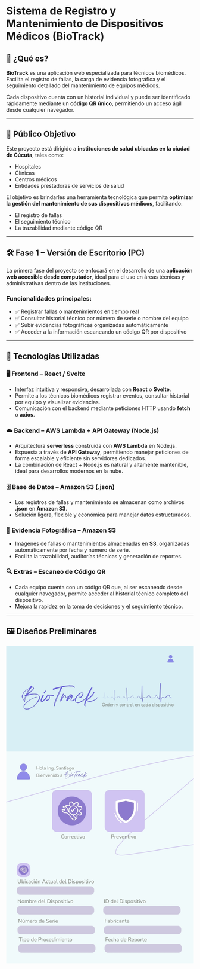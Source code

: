 # Sistema de Registro y Mantenimiento de Dispositivos Médicos (BioTrack)

## 🧠 ¿Qué es?

**BioTrack** es una aplicación web especializada para técnicos biomédicos. Facilita el registro de fallas, la carga de evidencia fotográfica y el seguimiento detallado del mantenimiento de equipos médicos.  

Cada dispositivo cuenta con un historial individual y puede ser identificado rápidamente mediante un **código QR único**, permitiendo un acceso ágil desde cualquier navegador.

---

## 🎯 Público Objetivo

Este proyecto está dirigido a **instituciones de salud ubicadas en la ciudad de Cúcuta**, tales como:

- Hospitales
- Clínicas
- Centros médicos
- Entidades prestadoras de servicios de salud

El objetivo es brindarles una herramienta tecnológica que permita **optimizar la gestión del mantenimiento de sus dispositivos médicos**, facilitando:

- El registro de fallas
- El seguimiento técnico
- La trazabilidad mediante código QR

---

## 🛠️ Fase 1 – Versión de Escritorio (PC)

La primera fase del proyecto se enfocará en el desarrollo de una **aplicación web accesible desde computador**, ideal para el uso en áreas técnicas y administrativas dentro de las instituciones.  

### Funcionalidades principales:

- ✅ Registrar fallas o mantenimientos en tiempo real  
- ✅ Consultar historial técnico por número de serie o nombre del equipo  
- ✅ Subir evidencias fotográficas organizadas automáticamente  
- ✅ Acceder a la información escaneando un código QR por dispositivo  

---

## 🚀 Tecnologías Utilizadas

### 🖥️ Frontend – React / Svelte
- Interfaz intuitiva y responsiva, desarrollada con **React** o **Svelte**.
- Permite a los técnicos biomédicos registrar eventos, consultar historial por equipo y visualizar evidencias.
- Comunicación con el backend mediante peticiones HTTP usando **fetch** o **axios**.

### ☁️ Backend – AWS Lambda + API Gateway (Node.js)
- Arquitectura **serverless** construida con **AWS Lambda** en Node.js.
- Expuesta a través de **API Gateway**, permitiendo manejar peticiones de forma escalable y eficiente sin servidores dedicados.
- La combinación de React + Node.js es natural y altamente mantenible, ideal para desarrollos modernos en la nube.

### 🗄️ Base de Datos – Amazon S3 (.json)
- Los registros de fallas y mantenimiento se almacenan como archivos **.json** en **Amazon S3**.
- Solución ligera, flexible y económica para manejar datos estructurados.

### 📸 Evidencia Fotográfica – Amazon S3
- Imágenes de fallas o mantenimientos almacenadas en **S3**, organizadas automáticamente por fecha y número de serie.
- Facilita la trazabilidad, auditorías técnicas y generación de reportes.

### 🔍 Extras – Escaneo de Código QR
- Cada equipo cuenta con un código QR que, al ser escaneado desde cualquier navegador, permite acceder al historial técnico completo del dispositivo.
- Mejora la rapidez en la toma de decisiones y el seguimiento técnico.

---

## 🖼️ Diseños Preliminares

![BioTrack](./Design/BioTrack-D1.jpg)


